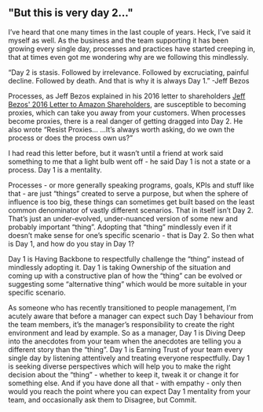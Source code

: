 ## "But this is very day 2…"

I’ve heard that one many times in the last couple of years. Heck, I’ve said it myself as well. As the business and the team supporting it has been growing every single day, processes and practices have started creeping in, that at times even got me wondering why are we following this mindlessly.

“Day 2 is stasis. Followed by irrelevance. Followed by excruciating, painful decline. Followed by death. And that is why it is always Day 1.” -Jeff Bezos

Processes, as Jeff Bezos explained in his 2016 letter to shareholders [Jeff Bezos' 2016 Letter to Amazon Shareholders](https://www.aboutamazon.com/news/company-news/2016-letter-to-shareholders), are susceptible to becoming proxies, which can take you away from your customers. When processes become proxies, there is a real danger of getting dragged into Day 2. He also wrote “Resist Proxies… …It’s always worth asking, do we own the process or does the process own us?”

I had read this letter before, but it wasn’t until a friend at work said something to me that a light bulb went off - he said Day 1 is not a state or a process. Day 1 is a mentality.

Processes - or more generally speaking programs, goals, KPIs and stuff like that - are just “things” created to serve a purpose, but when the sphere of influence is too big, these things can sometimes get built based on the least common denominator of vastly different scenarios. That in itself isn’t Day 2. That’s just an under-evolved, under-nuanced version of some new and probably important “thing”. Adopting that “thing” mindlessly even if it doesn’t make sense for one’s specific scenario - that is Day 2. So then what is Day 1, and how do you stay in Day 1?

Day 1 is Having Backbone to respectfully challenge the “thing” instead of mindlessly adopting it. Day 1 is taking Ownership of the situation and coming up with a constructive plan of how the “thing” can be evolved or suggesting some “alternative thing” which would be more suitable in your specific scenario.

As someone who has recently transitioned to people management, I’m acutely aware that before a manager can expect such Day 1 behaviour from the team members, it’s the manager’s responsibility to create the right environment and lead by example. So as a manager, Day 1 is Diving Deep into the anecdotes from your team when the anecdotes are telling you a different story than the “thing”. Day 1 is Earning Trust of your team every single day by listening attentively and treating everyone respectfully. Day 1 is seeking diverse perspectives which will help you to make the right decision about the “thing” - whether to keep it, tweak it or change it for something else. And if you have done all that - with empathy - only then would you reach the point where you can expect Day 1 mentality from your team, and occasionally ask them to Disagree, but Commit.
